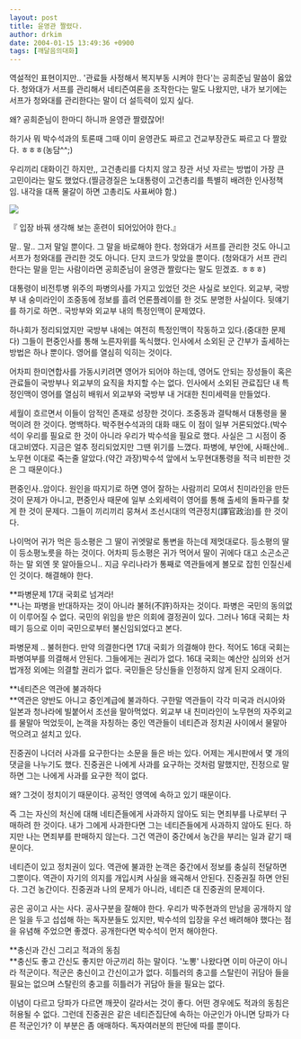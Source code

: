 ```yaml
---
layout: post
title: 윤영관 짤렸다.
author: drkim
date: 2004-01-15 13:49:36 +0900
tags: [깨달음의대화]
---
```

역설적인 표현이지만.. '관료들 사정해서 복지부동 시켜야 한다'는 공희준님 말씀이 옳았다. 청와대가 서프를 관리해서 네티즌여론을 조작한다는 말도 나왔지만, 내가 보기에는 서프가 청와대를 관리한다는 말이 더 설득력이 있지 싶다. 

왜? 공희준님이 한마디 하니까 윤영관 짤렸잖어!

하기사 뭐 박수석과의 토론때 그때 이미 윤영관도 짜르고 건교부장관도 짜르고 다 짤랐다. ㅎㅎㅎ(농담^^;)

우리끼리 대화이긴 하지만,, 고건총리를 다치지 않고 장관 서넛 자르는 방법이 가장 큰 고민이라는 말도 했었다.(찔금경질은 노대통령이 고건총리를 특별히 배려한 인사정책임. 내각을 대폭 물갈이 하면 고총리도 사표써야 함.) 


  ![](http://drkimz.com/technote/board/KDR/upimg/1074139687.jpg)


  『 입장 바꿔 생각해 보는 훈련이 되어있어야 한다.』


말.. 말.. 그저 말일 뿐이다. 그 말을 바로해야 한다. 청와대가 서프를 관리한 것도 아니고 서프가 청와대를 관리한 것도 아니다. 단지 코드가 맞았을 뿐이다. (청와대가 서프 관리한다는 말을 믿는 사람이라면 공희준님이 윤영관 짤랐다는 말도 믿겠죠. ㅎㅎㅎ)

대통령이 비전투병 위주의 파병의사를 가지고 있었던 것은 사실로 보인다. 외교부, 국방부 내 숭미라인이 조중동에 정보를 흘려 언론플레이를 한 것도 분명한 사실이다. 뒷얘기를 하기로 하면.. 국방부와 외교부 내의 특정인맥이 문제였다. 

하나회가 정리되었지만 국방부 내에는 여전히 특정인맥이 작동하고 있다.(중대한 문제다) 그들이 편중인사를 통해 노른자위를 독식했다. 인사에서 소외된 군 간부가 출세하는 방법은 하나 뿐이다. 영어를 열심히 익히는 것이다. 

어차피 한미연합사를 가동시키려면 영어가 되어야 하는데, 영어도 안되는 장성들이 혹은 관료들이 국방부나 외교부의 요직을 차지할 수는 없다. 인사에서 소외된 관료집단 내 특정인맥이 영어를 열심히 배워서 외교부와 국방부 내 거대한 친미세력을 만들었다. 

세월이 흐르면서 이들이 암적인 존재로 성장한 것이다. 조중동과 결탁해서 대통령을 물먹이려 한 것이다. 명백하다. 박주현수석과의 대화 때도 이 점이 일부 거론되었다.(박수석이 우리를 필요로 한 것이 아니라 우리가 박수석을 필요로 했다. 사실은 그 시점이 중대고비였다. 지금은 얼추 정리되었지만 그땐 위기를 느꼈다. 파병에, 부안에, 사패산에.. 노무현 이대로 죽는줄 알았다.(약간 과장)박수석 앞에서 노무현대통령을 적극 비판한 것은 그 때문이다.) 

편중인사..암이다. 원인을 따지기로 하면 영어 잘하는 사람끼리 모여서 친미라인을 만든 것이 문제가 아니고, 편중인사 때문에 일부 소외세력이 영어를 통해 출세의 돌파구를 찾게 한 것이 문제다. 그들이 끼리끼리 뭉쳐서 조선시대의 역관정치(譯官政治)를 한 것이다. 

나이먹어 귀가 먹은 등소평은 그 딸이 귀엣말로 통변을 하는데 제멋대로다. 등소평의 딸이 등소평노릇을 하는 것이다. 어차피 등소평은 귀가 먹어서 딸이 귀에다 대고 소곤소곤 하는 말 외엔 못 알아들으니.. 지금 우리나라가 통째로 역관들에게 볼모로 잡힌 인질신세인 것이다. 해결해야 한다. 

**파병문제 17대 국회로 넘겨라!  
**나는 파병을 반대하자는 것이 아니라 불허(不許)하자는 것이다. 파병은 국민의 동의없이 이루어질 수 없다. 국민의 위임을 받은 의회에 결정권이 있다. 그러나 16대 국회는 차떼기 등으로 이미 국민으로부터 불신임되었다고 본다. 

파병문제 .. 불허한다. 만약 의결한다면 17대 국회가 의결해야 한다. 적어도 16대 국회는 파병여부를 의결해서 안된다. 그들에게는 권리가 없다. 16대 국회는 예산안 심의와 선거법개정 외에는 의결할 권리가 없다. 국민들은 당신들을 인정하지 않게 된지 오래이다. 

**네티즌은 역관에 불과하다  
**역관은 양반도 아니고 중인계급에 불과하다. 구한말 역관들이 각각 미국과 러시아와 일본과 청나라에 빌붙어서 조선을 말아먹었다. 외교부 내 친미라인이 노무현의 자주외교를 물말아 먹었듯이, 논객을 자칭하는 중인 역관들이 네티즌과 정치권 사이에서 물말아 먹으려고 설치고 있다. 

진중권이 나더러 사과를 요구한다는 소문을 들은 바는 있다. 어제는 게시판에서 몇 개의 댓글을 나누기도 했다. 진중권은 나에게 사과를 요구하는 것처럼 말했지만, 진정으로 말하면 그는 나에게 사과를 요구한 적이 없다. 

왜? 그것이 정치이기 때문이다. 공적인 영역에 속하고 있기 때문이다. 

즉 그는 자신의 처신에 대해 네티즌들에게 사과하지 않아도 되는 면죄부를 나로부터 구매하려 한 것이다. 내가 그에게 사과한다면 그는 네티즌들에게 사과하지 않아도 된다. 하지만 나는 면죄부를 판매하지 않는다. 그건 역관이 중간에서 농간을 부리는 일과 같기 때문이다.

네티즌이 있고 정치권이 있다. 역관에 불과한 논객은 중간에서 정보를 충실히 전달하면 그뿐이다. 역관이 자기의 의지를 개입시켜 사실을 왜곡해서 안된다. 진중권질 하면 안된다. 그건 농간이다. 진중권과 나의 문제가 아니라, 네티즌 대 진중권의 문제이다. 

공은 공이고 사는 사다. 공사구분을 잘해야 한다. 우리가 박주현과의 만남을 공개하지 않은 일을 두고 섭섭해 하는 독자분들도 있지만, 박수석의 입장을 우선 배려해야 했다는 점을 유념해 주었으면 좋겠다. 공개한다면 박수석이 먼저 해야한다. 

**충신과 간신 그리고 적과의 동침  
**충신도 좋고 간신도 좋지만 아군끼리 하는 말이다. '노뽕' 나왔다면 이미 아군이 아니라 적군이다. 적군은 충신이고 간신이고가 없다. 히틀러의 충고를 스탈린이 귀담아 들을 필요는 없으며 스탈린의 충고를 히틀러가 귀담아 들을 필요는 없다. 

이념이 다르고 당파가 다르면 깨끗이 갈라서는 것이 좋다. 어떤 경우에도 적과의 동침은 허용될 수 없다. 그런데 진중권은 같은 네티즌집단에 속하는 아군인가 아니면 당파가 다른 적군인가? 이 부분은 좀 애매하다. 독자여러분의 판단에 따를 뿐이다.